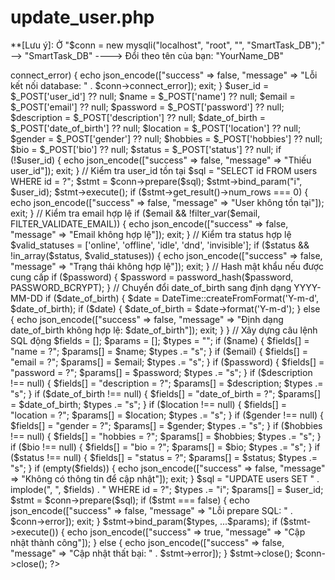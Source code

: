 #  update_user.php

**[Lưu ý]: Ở "$conn = new mysqli("localhost", "root", "", "SmartTask_DB");" --> "SmartTask_DB" ----> Đổi theo tên của bạn: "YourName_DB"


<?php
header('Content-Type: application/json');
include "db_connect.php";

$conn = new mysqli("localhost", "root", "", "SmartTask_DB");

if ($conn->connect_error) {
    echo json_encode(["success" => false, "message" => "Lỗi kết nối database: " . $conn->connect_error]);
    exit;
}

$user_id = $_POST['user_id'] ?? null;
$name = $_POST['name'] ?? null;
$email = $_POST['email'] ?? null;
$password = $_POST['password'] ?? null;
$description = $_POST['description'] ?? null;
$date_of_birth = $_POST['date_of_birth'] ?? null;
$location = $_POST['location'] ?? null;
$gender = $_POST['gender'] ?? null;
$hobbies = $_POST['hobbies'] ?? null;
$bio = $_POST['bio'] ?? null;
$status = $_POST['status'] ?? null;

if (!$user_id) {
    echo json_encode(["success" => false, "message" => "Thiếu user_id"]);
    exit;
}

// Kiểm tra user_id tồn tại
$sql = "SELECT id FROM users WHERE id = ?";
$stmt = $conn->prepare($sql);
$stmt->bind_param("i", $user_id);
$stmt->execute();
if ($stmt->get_result()->num_rows === 0) {
    echo json_encode(["success" => false, "message" => "User không tồn tại"]);
    exit;
}

// Kiểm tra email hợp lệ
if ($email && !filter_var($email, FILTER_VALIDATE_EMAIL)) {
    echo json_encode(["success" => false, "message" => "Email không hợp lệ"]);
    exit;
}

// Kiểm tra status hợp lệ
$valid_statuses = ['online', 'offline', 'idle', 'dnd', 'invisible'];
if ($status && !in_array($status, $valid_statuses)) {
    echo json_encode(["success" => false, "message" => "Trạng thái không hợp lệ"]);
    exit;
}

// Hash mật khẩu nếu được cung cấp
if ($password) {
    $password = password_hash($password, PASSWORD_BCRYPT);
}

// Chuyển đổi date_of_birth sang định dạng YYYY-MM-DD
if ($date_of_birth) {
    $date = DateTime::createFromFormat('Y-m-d', $date_of_birth);
    if ($date) {
        $date_of_birth = $date->format('Y-m-d');
    } else {
        echo json_encode(["success" => false, "message" => "Định dạng date_of_birth không hợp lệ: $date_of_birth"]);
        exit;
    }
}

// Xây dựng câu lệnh SQL động
$fields = [];
$params = [];
$types = "";
if ($name) { $fields[] = "name = ?"; $params[] = $name; $types .= "s"; }
if ($email) { $fields[] = "email = ?"; $params[] = $email; $types .= "s"; }
if ($password) { $fields[] = "password = ?"; $params[] = $password; $types .= "s"; }
if ($description !== null) { $fields[] = "description = ?"; $params[] = $description; $types .= "s"; }
if ($date_of_birth !== null) { $fields[] = "date_of_birth = ?"; $params[] = $date_of_birth; $types .= "s"; }
if ($location !== null) { $fields[] = "location = ?"; $params[] = $location; $types .= "s"; }
if ($gender !== null) { $fields[] = "gender = ?"; $params[] = $gender; $types .= "s"; }
if ($hobbies !== null) { $fields[] = "hobbies = ?"; $params[] = $hobbies; $types .= "s"; }
if ($bio !== null) { $fields[] = "bio = ?"; $params[] = $bio; $types .= "s"; }
if ($status !== null) { $fields[] = "status = ?"; $params[] = $status; $types .= "s"; }

if (empty($fields)) {
    echo json_encode(["success" => false, "message" => "Không có thông tin để cập nhật"]);
    exit;
}

$sql = "UPDATE users SET " . implode(", ", $fields) . " WHERE id = ?";
$types .= "i";
$params[] = $user_id;

$stmt = $conn->prepare($sql);
if ($stmt === false) {
    echo json_encode(["success" => false, "message" => "Lỗi prepare SQL: " . $conn->error]);
    exit;
}

$stmt->bind_param($types, ...$params);

if ($stmt->execute()) {
    echo json_encode(["success" => true, "message" => "Cập nhật thành công"]);
} else {
    echo json_encode(["success" => false, "message" => "Cập nhật thất bại: " . $stmt->error]);
}

$stmt->close();
$conn->close();
?>
